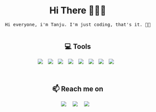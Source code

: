 <!--
--->  

<h1 align="center">Hi There 🙋🏻‍♂️</h1>

<p align="center">
  <samp>Hi everyone, i'm Tanju. I'm just coding, that's it. 🕺🏻
  </samp>
  <br> <br>
</p>

<h2 align="center"> 💻 Tools</h2>
<p align="center">
  <img src="https://img.shields.io/badge/HTML5-2300D9FF?style=for-the-badge&logo=html5&logoColor=white&color=black"/>&nbsp;&nbsp;&nbsp;
      <img src="https://img.shields.io/badge/C%23-2300D9FF?style=for-the-badge&logo=csharp&logoColor=white&color=black"/>&nbsp;&nbsp;&nbsp;
    <img src="https://img.shields.io/badge/.NET-2300D9FF?style=for-the-badge&logo=.net&logoColor=white&color=black"/>&nbsp;&nbsp;&nbsp;
        <img src="https://img.shields.io/badge/MSSQL-2300D9FF?style=for-the-badge&logo=microsoftsqlserver&logoColor=white&color=black"/>&nbsp;&nbsp;&nbsp;
    <img src="https://img.shields.io/badge/JAVASCRIPT-2300D9FF?style=for-the-badge&logo=javascript&logoColor=white&color=black"/>&nbsp;&nbsp;&nbsp;
        <img src="https://img.shields.io/badge/ORACLE-2300D9FF?style=for-the-badge&logo=oracle&logoColor=white&color=black"/>&nbsp;&nbsp;&nbsp;
        <img src="https://img.shields.io/badge/ANDROID%20STUDIO-2300D9FF?style=for-the-badge&logo=androidstudio&logoColor=white&color=black"/>&nbsp;&nbsp;&nbsp;        
                <img src="https://img.shields.io/badge/NODE%20JS-2300D9FF?style=for-the-badge&logo=nodejs&logoColor=white&color=black"/>&nbsp;&nbsp;&nbsp;        


</p>
 <br>


<h2  align="center">📫 Reach me on</h2>
<p align="center">
  <a target="_blank"href="https://www.linkedin.com/in/tanjukarakaya/"><img src="https://img.shields.io/badge/linkedin-%230077B5.svg?&style=for-the-badge&logo=linkedin&logoColor=white" /></a>&nbsp;&nbsp;&nbsp;&nbsp;
  <a target="_blank"href="https://twitter.com/tanjukarakayaa"><img src="https://img.shields.io/badge/twitter-%231DA1F2.svg?&style=for-the-badge&logo=twitter&logoColor=white" /></a>&nbsp;&nbsp;&nbsp;&nbsp;
  <a href="mailto:tanjukarakaya@outlook.com?subject=Hello%20Tanju,%20From%20Github">
   <img src="https://img.shields.io/badge/Outlook-2300D9FF?style=for-the-badge&logo=microsoftoutlook&logoColor=white&color=blue"/></a>&nbsp;&nbsp;&nbsp;&nbsp;
</p>
